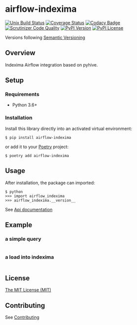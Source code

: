 # airflow-indexima


[![Unix Build Status](https://img.shields.io/travis/geronimo-iia/airflow-indexima/master.svg?label=unix)](https://travis-ci.org/geronimo-iia/airflow-indexima)
[![Coverage Status](https://img.shields.io/coveralls/geronimo-iia/airflow-indexima/master.svg)](https://coveralls.io/r/geronimo-iia/airflow-indexima)
[![Codacy Badge](https://api.codacy.com/project/badge/Grade/fe669a02b4aa46b5b1faf619ba2bf382)](https://www.codacy.com/app/geronimo-iia/airflow-indexima?utm_source=github.com&amp;utm_medium=referral&amp;utm_content=geronimo-iia/airflow-indexima&amp;utm_campaign=Badge_Grade)
[![Scrutinizer Code Quality](https://img.shields.io/scrutinizer/g/geronimo-iia/airflow-indexima.svg)](https://scrutinizer-ci.com/g/geronimo-iia/airflow-indexima/?branch=master)
[![PyPI Version](https://img.shields.io/pypi/v/airflow-indexima.svg)](https://pypi.org/project/airflow-indexima)
[![PyPI License](https://img.shields.io/pypi/l/airflow-indexima.svg)](https://pypi.org/project/airflow-indexima)

Versions following [Semantic Versioning](https://semver.org/)

## Overview

Indexima Airflow integration based on pyhive.


## Setup

### Requirements

* Python 3.6+

### Installation

Install this library directly into an activated virtual environment:

```text
$ pip install airflow-indexima
```

or add it to your [Poetry](https://poetry.eustace.io/) project:

```text
$ poetry add airflow-indexima
```

## Usage

After installation, the package can imported:

```text
$ python
>>> import airflow_indexima
>>> airflow_indexima.__version__
```

See [Api documentation](https://geronimo-iia.github.io/airflow-indexima/api/)


## Example

### a simple query

```python

```


### a load into indexima

```python

```

## License

[The MIT License (MIT)](https://geronimo-iia.github.io/airflow-indexima/license)


## Contributing

See [Contributing](https://geronimo-iia.github.io/airflow-indexima/contributing)

